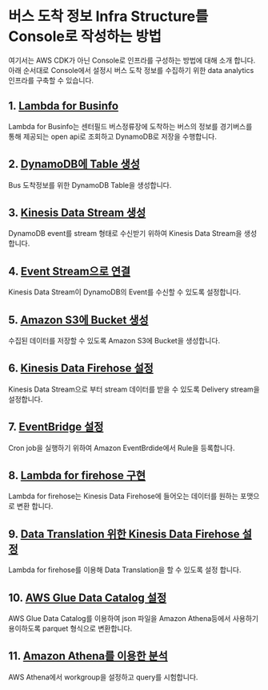 # 버스 도착 정보 Infra Structure를 Console로 작성하는 방법

여기서는 AWS CDK가 아닌 Console로 인프라를 구성하는 방법에 대해 소개 합니다. 아래 순서대로 Console에서 설정시 버스 도착 정보를 수집하기 위한 data analytics 인프라를 구축할 수 있습니다.

## 1. [Lambda for Businfo](https://github.com/kyopark2014/data-analytics-for-businfo/blob/main/console/lambda-for-businfo.md)

Lambda for Businfo는 센터필드 버스정류장에 도착하는 버스의 정보를 경기버스를 통해 제공되는 open api로 조회하고 DynamoDB로 저장을 수행합니다. 


## 2. [DynamoDB에 Table 생성](https://github.com/kyopark2014/data-analytics-for-businfo/blob/main/console/dynamodb.md)

Bus 도착정보를 위한 DynamoDB Table을 생성합니다. 


## 3. [Kinesis Data Stream 생성](https://github.com/kyopark2014/data-analytics-for-businfo/blob/main/console/kinesis-data-stream.md)

DynamoDB event를 stream 형태로 수신받기 위하여 Kinesis Data Stream을 생성합니다. 

## 4. [Event Stream으로 연결](https://github.com/kyopark2014/data-analytics-for-businfo/blob/main/console/kinesis-event-source.md)

Kinesis Data Stream이 DynamoDB의 Event를 수신할 수 있도록 설정합니다. 

## 5. [Amazon S3에 Bucket 생성](https://github.com/kyopark2014/data-analytics-for-businfo/blob/main/console/s3-bucket.md)

수집된 데이터를 저장할 수 있도록 Amazon S3에 Bucket을 생성합니다.

## 6. [Kinesis Data Firehose 설정](https://github.com/kyopark2014/data-analytics-for-businfo/blob/main/console/kinesis-data-firehose.md)

Kinesis Data Stream으로 부터 stream 데이터를 받을 수 있도록 Delivery stream을 설정합니다. 

## 7. [EventBridge 설정](https://github.com/kyopark2014/data-analytics-for-businfo/blob/main/console/cron.md)

Cron job을 실행하기 위하여 Amazon EventBrdide에서 Rule을 등록합니다. 

## 8. [Lambda for firehose 구현](https://github.com/kyopark2014/data-analytics-for-businfo/blob/main/console/lambda-for-kinesis-firehose.md) 

Lambda for firehose는 Kinesis Data Firehose에 들어오는 데이터를 원하는 포맷으로 변환 합니다. 

## 9. [Data Translation 위한 Kinesis Data Firehose 설정](https://github.com/kyopark2014/data-analytics-for-businfo/blob/main/console/data-translation.md)

Lambda for firehose를 이용해 Data Translation을 할 수 있도록 설정 합니다. 

## 10. [AWS Glue Data Catalog 설정](https://github.com/kyopark2014/data-analytics-for-businfo/blob/main/console/format-parquet.md)

AWS Glue Data Catalog를 이용하여 json 파일을 Amazon Athena등에서 사용하기 용이하도록 parquet 형식으로 변환합니다. 

## 11. [Amazon Athena를 이용한 분석](https://github.com/kyopark2014/data-analytics-for-businfo/blob/main/console/athena.md)

AWS Athena에서 workgroup을 설정하고 query를 시험합니다. 
